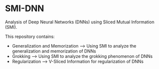 # SMI-DNN
Analysis of Deep Neural Networks (DNNs) using Sliced Mutual Information (SMI).

This repository contains:
- Generalization and Memorization --> Using SMI to analyze the generalization and memorization of DNNs
- Grokking --> Using SMI to analyze the grokking phenomenon of DNNs
- Regularization --> V-Sliced Information for regularization of DNNs
